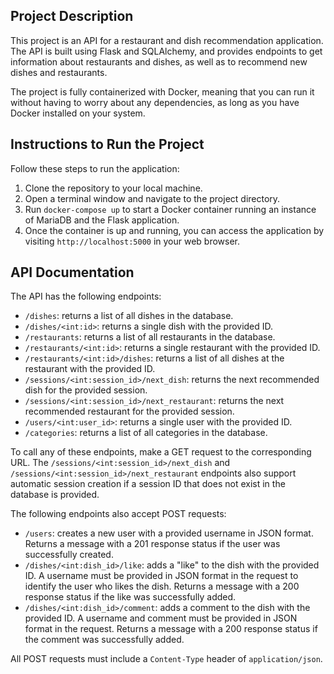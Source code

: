 ## Project Description

This project is an API for a restaurant and dish recommendation application. The API is built using Flask and SQLAlchemy, and provides endpoints to get information about restaurants and dishes, as well as to recommend new dishes and restaurants.

The project is fully containerized with Docker, meaning that you can run it without having to worry about any dependencies, as long as you have Docker installed on your system.

## Instructions to Run the Project

Follow these steps to run the application:

1. Clone the repository to your local machine.
2. Open a terminal window and navigate to the project directory.
3. Run `docker-compose up` to start a Docker container running an instance of MariaDB and the Flask application.
4. Once the container is up and running, you can access the application by visiting `http://localhost:5000` in your web browser.

## API Documentation

The API has the following endpoints:

- `/dishes`: returns a list of all dishes in the database.
- `/dishes/<int:id>`: returns a single dish with the provided ID.
- `/restaurants`: returns a list of all restaurants in the database.
- `/restaurants/<int:id>`: returns a single restaurant with the provided ID.
- `/restaurants/<int:id>/dishes`: returns a list of all dishes at the restaurant with the provided ID.
- `/sessions/<int:session_id>/next_dish`: returns the next recommended dish for the provided session.
- `/sessions/<int:session_id>/next_restaurant`: returns the next recommended restaurant for the provided session.
- `/users/<int:user_id>`: returns a single user with the provided ID.
- `/categories`: returns a list of all categories in the database.

To call any of these endpoints, make a GET request to the corresponding URL. The `/sessions/<int:session_id>/next_dish` and `/sessions/<int:session_id>/next_restaurant` endpoints also support automatic session creation if a session ID that does not exist in the database is provided.

The following endpoints also accept POST requests:

- `/users`: creates a new user with a provided username in JSON format. Returns a message with a 201 response status if the user was successfully created.
- `/dishes/<int:dish_id>/like`: adds a "like" to the dish with the provided ID. A username must be provided in JSON format in the request to identify the user who likes the dish. Returns a message with a 200 response status if the like was successfully added.
- `/dishes/<int:dish_id>/comment`: adds a comment to the dish with the provided ID. A username and comment must be provided in JSON format in the request. Returns a message with a 200 response status if the comment was successfully added.

All POST requests must include a `Content-Type` header of `application/json`.
